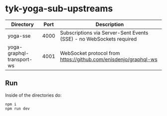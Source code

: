 # tyk-yoga-sub-upstreams

| Directory | Port | Description |
| --------- | ---- | ----------- |
| yoga-sse | 4000 | Subscriptions via Server-Sent Events (SSE) - no WebSockets required |
| yoga-graphql-transport-ws | 4001 | WebSocket protocol from https://github.com/enisdenjo/graphql-ws |

## Run
Inside of the directories do:

```
npm i
npm run dev
```
